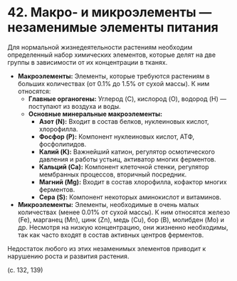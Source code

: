 # 42. Макро- и микроэлементы — незаменимые элементы питания

Для нормальной жизнедеятельности растениям необходим определенный набор химических элементов, которые делят на две группы в зависимости от их концентрации в тканях.

*   **Макроэлементы:** Элементы, которые требуются растениям в больших количествах (от 0.1% до 1.5% от сухой массы). К ним относятся:
    *   **Главные органогены:** Углерод (C), кислород (O), водород (H) — поступают из воздуха и воды.
    *   **Основные минеральные макроэлементы:**
        *   **Азот (N):** Входит в состав белков, нуклеиновых кислот, хлорофилла.
        *   **Фосфор (P):** Компонент нуклеиновых кислот, АТФ, фосфолипидов.
        *   **Калий (K):** Важнейший катион, регулятор осмотического давления и работы устьиц, активатор многих ферментов.
        *   **Кальций (Ca):** Компонент клеточной стенки, регулятор мембранных процессов, вторичный посредник.
        *   **Магний (Mg):** Входит в состав хлорофилла, кофактор многих ферментов.
        *   **Сера (S):** Компонент некоторых аминокислот и витаминов.
*   **Микроэлементы:** Элементы, необходимые в очень малых количествах (менее 0.01% от сухой массы). К ним относятся железо (Fe), марганец (Mn), цинк (Zn), медь (Cu), бор (B), молибден (Mo) и др. Несмотря на низкую концентрацию, они жизненно необходимы, так как часто входят в состав активных центров ферментов.

Недостаток любого из этих незаменимых элементов приводит к нарушению роста и развития растения.

(с. 132, 139)
